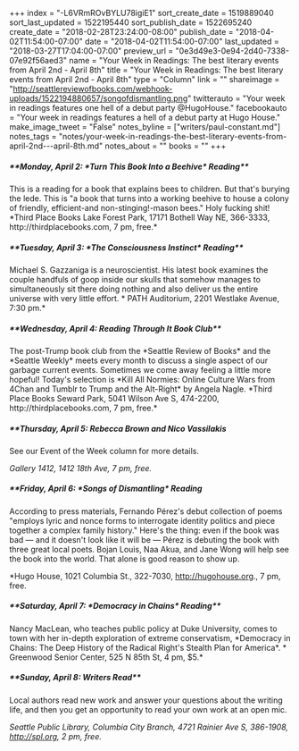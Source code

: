 +++
index = "-L6VRmROvBYLU78igiE1"
sort_create_date = 1519889040
sort_last_updated = 1522195440
sort_publish_date = 1522695240
create_date = "2018-02-28T23:24:00-08:00"
publish_date = "2018-04-02T11:54:00-07:00"
date = "2018-04-02T11:54:00-07:00"
last_updated = "2018-03-27T17:04:00-07:00"
preview_url = "0e3d49e3-0e94-2d40-7338-07e92f56aed3"
name = "Your Week in Readings: The best literary events from April 2nd - April 8th"
title = "Your Week in Readings: The best literary events from April 2nd - April 8th"
type = "Column"
link = ""
shareimage = "http://seattlereviewofbooks.com/webhook-uploads/1522194880657/songofdismantling.png"
twitterauto = "Your week in readings features one hell of a debut party @HugoHouse."
facebookauto = "Your week in readings features a hell of a debut party at Hugo House."
make_image_tweet = "False"
notes_byline = ["writers/paul-constant.md"]
notes_tags = "notes/your-week-in-readings-the-best-literary-events-from-april-2nd---april-8th.md"
notes_about = ""
books = ""
+++
<p class="noindent"><h5>**Monday, April 2:  *Turn This Book Into a Beehive* Reading**</h5></p>
This is a reading for a book that explains bees to children. But that's burying the lede. This is "a book that turns into a working beehive to house a colony of friendly, efficient-and non-stinging!-mason bees." Holy fucking shit!
*Third Place Books Lake Forest Park, 17171 Bothell Way NE, 366-3333, http://thirdplacebooks.com, 7 pm, free.*


<p class="noindent"><h5>**Tuesday, April 3:  *The Consciousness Instinct* Reading**</h5></p>
Michael S. Gazzaniga is a neuroscientist. His latest book examines the couple handfuls of goop inside our skulls that somehow manages to simultaneously sit there doing nothing and also deliver us the entire universe with very little effort. 
* PATH Auditorium, 2201 Westlake Avenue, 7:30 pm.*

<p class="noindent"><h5>**Wednesday, April 4: Reading Through It Book Club**</h5></p>
The post-Trump book club from the *Seattle Review of Books* and the *Seattle Weekly* meets every month to discuss a single aspect of our garbage current events. Sometimes we come away feeling a little more hopeful! Today's selection is *Kill All Normies: Online Culture Wars from 4Chan and Tumblr to Trump and the Alt-Right* by Angela Nagle. 
*Third Place Books Seward Park, 5041 Wilson Ave S, 474-2200, http://thirdplacebooks.com, 7 pm, free.*

<p class="noindent"><h5>**Thursday, April 5: Rebecca Brown and Nico Vassilakis</h5></p>
See our Event of the Week column for more details.

*Gallery 1412, 1412 18th Ave, 7 pm, free.*

<p class="noindent"><h5>**Friday, April 6: *Songs of Dismantling* Reading</h5></p>
According to press materials, Fernando Pérez's debut collection of poems "employs lyric and nonce forms to interrogate identity politics and piece together a complex family history." Here's the thing: even if the book was bad — and it doesn't look like it will be — Pérez is debuting the book with three great local poets. Bojan Louis, Naa Akua, and Jane Wong will help see the book into the world. That alone is good reason to show up.

*Hugo House, 1021 Columbia St., 322-7030, http://hugohouse.org., 7 pm, free.

<p class="noindent"><h5>**Saturday, April 7: *Democracy in Chains* Reading**</h5></p>
Nancy MacLean, who teaches public policy at Duke University, comes to town with her in-depth exploration of extreme conservatism, *Democracy in Chains: The Deep History of the Radical Right's Stealth Plan for America*. 	
* Greenwood Senior Center, 525 N 85th St, 4 pm, $5.*

<p class="noindent"><h5>**Sunday, April 8: Writers Read**</h5></p>

Local authors read new work and answer your questions about the writing life, and then you get an opportunity to read your own work at an open mic.
 
*Seattle Public Library, Columbia City Branch, 4721 Rainier Ave S, 386-1908, http://spl.org, 2 pm, free.*
